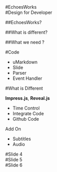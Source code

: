 <section>
#EchoesWorks
</section>
<section>
#Design for Developer

##EchoesWorks?

##What is different?

##What we need ?
</section>
<section>
#Code

* uMarkdown
* Slide
* Parser
* Event Handler

</section>
<section>
#What is Different 

**Impress.js**, **Reveal.js**

* Time Control
* Integrate Code
* Github Code
 
Add On
 
* Subtitles
* Audio 

</section>
<section>
#Slide 4
</section>
<section>
#Slide 5
</section>
<section>
#Slide 6
</section>
